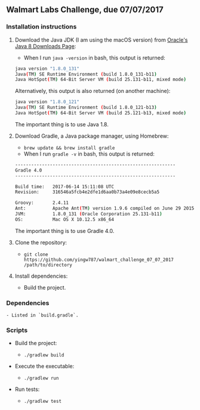 ## Walmart Labs Challenge, due 07/07/2017

### Installation instructions

1. Download the Java JDK (I am using the macOS version) from [Oracle's Java 8 Downloads Page](http://www.oracle.com/technetwork/java/javase/downloads/jdk8-downloads-2133151.html):
    - When I run `java -version` in bash, this output is returned:

    ```bash
    java version "1.8.0_131"
    Java(TM) SE Runtime Environment (build 1.8.0_131-b11)
    Java HotSpot(TM) 64-Bit Server VM (build 25.131-b11, mixed mode)
    ```

    Alternatively, this output is also returned (on another machine):

    ```bash
    java version "1.8.0_121"
    Java(TM) SE Runtime Environment (build 1.8.0_121-b13)
    Java HotSpot(TM) 64-Bit Server VM (build 25.121-b13, mixed mode)
    ```

    The important thing is to use Java 1.8.

2. Download Gradle, a Java package manager, using Homebrew:
    - `brew update && brew install gradle`
    - When I run `gradle -v` in bash, this output is returned:

    ```bash
    ------------------------------------------------------------
    Gradle 4.0
    ------------------------------------------------------------

    Build time:   2017-06-14 15:11:08 UTC
    Revision:     316546a5fcb4e2dfe1d6aa0b73a4e09e8cecb5a5

    Groovy:       2.4.11
    Ant:          Apache Ant(TM) version 1.9.6 compiled on June 29 2015
    JVM:          1.8.0_131 (Oracle Corporation 25.131-b11)
    OS:           Mac OS X 10.12.5 x86_64
    ```

    The important thing is to use Gradle 4.0.

3. Clone the repository:
    - `git clone https://github.com/yingw787/walmart_challenge_07_07_2017 /path/to/directory`

4. Install dependencies:
    - Build the project.


### Dependencies
    - Listed in `build.gradle`.

### Scripts

- Build the project:
    - `./gradlew build`

- Execute the executable:
    - `./gradlew run`

- Run tests:
    - `./gradlew test`
